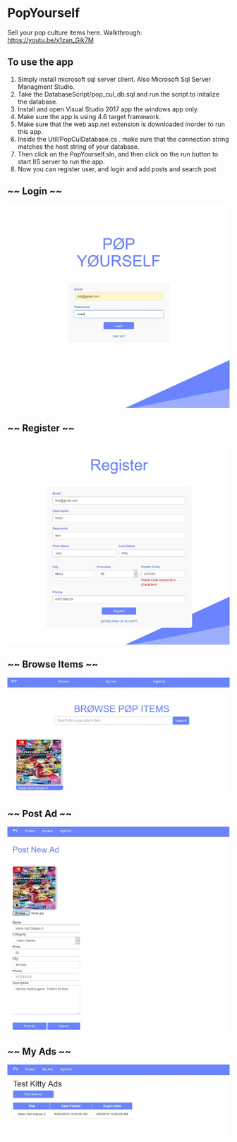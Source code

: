 # PopYourself
Sell your pop culture items here. Walkthrough: https://youtu.be/x1zan_Gik7M

## To use the app
1. Simply install microsoft sql server client. Also Microsoft Sql Server Managment Studio.
2. Take the DatabaseScript/pop_cul_db.sql and run the script to initalize the database.
2. Install and open Visual Studio 2017 app the windows app only. 
3. Make sure the app is using 4.6 target framework.
4. Make sure that the web asp.net extension is downloaded inorder to run this app.
5. Inside the Util/PopCulDatabase.cs . make sure that the connection string matches the host string of your database.
6. Then click on the PopYourself.sln, and then click on the run button to start IIS server to run the app.
7. Now you can register user, and login and add posts and search post

## ~~ Login ~~
![](AppImages/LoginPage.JPG)

## ~~ Register ~~
![](AppImages/RegisterPage.JPG)

## ~~ Browse Items ~~
![](AppImages/BrowseItemsPage.JPG)

## ~~ Post Ad ~~
![](AppImages/PostAdPage.JPG)

## ~~ My Ads ~~
![](AppImages/MyAdsPage.JPG)
